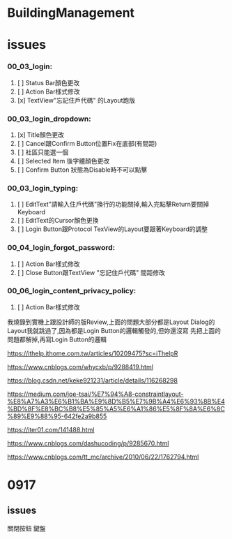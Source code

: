 # BuildingManagement

# issues
###  00_03_login:

1. [ ] Status Bar顏色更改
2. [ ] Action Bar樣式修改
3. [x] TextView"忘記住戶代碼" 的Layout跑版

### 00_03_login_dropdown:
1.  [x] Title顏色更改
2.  [ ] Cancel跟Confirm Button位置Fix在底部(有間距)
3.  [ ] 社區只能選一個
4.  [ ] Selected Item 後字體顏色更改
5.  [ ] Confirm Button 狀態為Disable時不可以點擊

### 00_03_login_typing:
1. [ ] EditText"請輸入住戶代碼"換行的功能關掉,輸入完點擊Return要關掉Keyboard
2. [ ] EditText的Cursor顏色更換
3. [ ] Login Button跟Protocol TexView的Layout要跟著Keyboard的調整

### 00_04_login_forgot_password:
1. [ ] Action Bar樣式修改
2. [ ] Close Button跟TextView "忘記住戶代碼" 間距修改

### 00_06_login_content_privacy_policy:
1. [ ] Action Bar樣式修改

我燒錄到實機上跟設計師的版Review,上面的問題大部分都是Layout
Dialog的Layout我就跳過了,因為都是Login Button的邏輯觸發的,但妳還沒寫
先把上面的問題都解掉,再寫Login Button的邏輯

https://ithelp.ithome.com.tw/articles/10209475?sc=iThelpR

https://www.cnblogs.com/whycxb/p/9288419.html

https://blog.csdn.net/keke921231/article/details/116268298

https://medium.com/joe-tsai/%E7%94%A8-constraintlayout-%E8%A7%A3%E6%B1%BA%E9%8D%B5%E7%9B%A4%E6%93%8B%E4%BD%8F%E8%BC%B8%E5%85%A5%E6%A1%86%E5%8F%8A%E6%8C%89%E9%88%95-642fe2a9b855

https://iter01.com/141488.html

https://www.cnblogs.com/dashucoding/p/9285670.html

https://www.cnblogs.com/tt_mc/archive/2010/06/22/1762794.html


# 0917
## issues
關閉按鈕
鍵盤